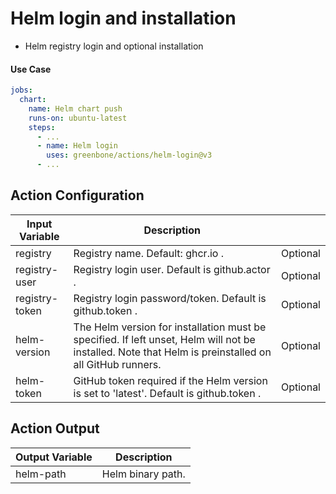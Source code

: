 # Helm login and installation

- Helm registry login and optional installation

#### Use Case

```yaml
jobs:
  chart:
    name: Helm chart push
    runs-on: ubuntu-latest
    steps:
      - ...
      - name: Helm login
        uses: greenbone/actions/helm-login@v3
      - ...
```

## Action Configuration

| Input Variable | Description                                                                                                                                           |          |
| ---------------| ----------------------------------------------------------------------------------------------------------------------------------------------------- | -------- |
| registry       | Registry name. Default: ghcr.io .                                                                                                                     | Optional |
| registry-user  | Registry login user. Default is github.actor .                                                                                                        | Optional |
| registry-token | Registry login password/token. Default is github.token .                                                                                              | Optional |
| helm-version   | The Helm version for installation must be specified. If left unset, Helm will not be installed. Note that Helm is preinstalled on all GitHub runners. | Optional |
| helm-token     | GitHub token required if the Helm version is set to 'latest'. Default is github.token .                                                               | Optional |

## Action Output

| Output Variable | Description       |
| --------------- | ----------------- |
| helm-path       | Helm binary path. |
